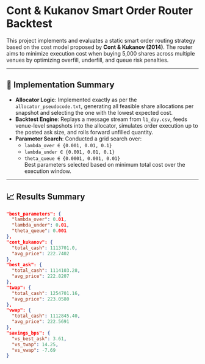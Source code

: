 # Cont & Kukanov Smart Order Router Backtest

This project implements and evaluates a static smart order routing strategy based on the cost model proposed by **Cont & Kukanov (2014)**. The router aims to minimize execution cost when buying 5,000 shares across multiple venues by optimizing overfill, underfill, and queue risk penalties.

---

## 🔧 Implementation Summary

- **Allocator Logic**: Implemented exactly as per the `allocator_pseudocode.txt`, generating all feasible share allocations per snapshot and selecting the one with the lowest expected cost.
- **Backtest Engine**: Replays a message stream from `l1_day.csv`, feeds venue-level snapshots into the allocator, simulates order execution up to the posted ask size, and rolls forward unfilled quantity.
- **Parameter Search**: Conducted a grid search over:
  - `lambda_over ∈ {0.001, 0.01, 0.1}`
  - `lambda_under ∈ {0.001, 0.01, 0.1}`
  - `theta_queue ∈ {0.0001, 0.001, 0.01}`  
  Best parameters selected based on minimum total cost over the execution window.

---

## 📈 Results Summary

```json
"best_parameters": {
  "lambda_over": 0.01,
  "lambda_under": 0.01,
  "theta_queue": 0.001
},
"cont_kukanov": {
  "total_cash": 1113701.0,
  "avg_price": 222.7402
},
"best_ask": {
  "total_cash": 1114103.28,
  "avg_price": 222.8207
},
"twap": {
  "total_cash": 1254701.16,
  "avg_price": 223.0580
},
"vwap": {
  "total_cash": 1112845.40,
  "avg_price": 222.5691
},
"savings_bps": {
  "vs_best_ask": 3.61,
  "vs_twap": 14.25,
  "vs_vwap": -7.69
}
